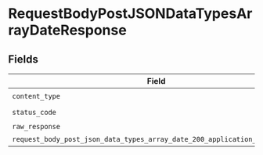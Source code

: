 # RequestBodyPostJSONDataTypesArrayDateResponse


## Fields

| Field                                                                                                                                                   | Type                                                                                                                                                    | Required                                                                                                                                                | Description                                                                                                                                             |
| ------------------------------------------------------------------------------------------------------------------------------------------------------- | ------------------------------------------------------------------------------------------------------------------------------------------------------- | ------------------------------------------------------------------------------------------------------------------------------------------------------- | ------------------------------------------------------------------------------------------------------------------------------------------------------- |
| `content_type`                                                                                                                                          | *str*                                                                                                                                                   | :heavy_check_mark:                                                                                                                                      | N/A                                                                                                                                                     |
| `status_code`                                                                                                                                           | *int*                                                                                                                                                   | :heavy_check_mark:                                                                                                                                      | N/A                                                                                                                                                     |
| `raw_response`                                                                                                                                          | [requests.Response](https://requests.readthedocs.io/en/latest/api/#requests.Response)                                                                   | :heavy_minus_sign:                                                                                                                                      | N/A                                                                                                                                                     |
| `request_body_post_json_data_types_array_date_200_application_json_object`                                                                              | [Optional[RequestBodyPostJSONDataTypesArrayDate200ApplicationJSON]](../../models/operations/requestbodypostjsondatatypesarraydate200applicationjson.md) | :heavy_minus_sign:                                                                                                                                      | OK                                                                                                                                                      |